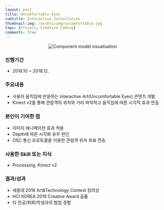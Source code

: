 ```yaml
---
layout: post
title: Uncomfortable Eyes
subtitle: Interactive Installation
thumbnail-img: /assets/img/uncomfortable.jpg
tags: [Project, Creative Coding]
comments: true
---
```


<center>
<img src="/assets/img/Uncomfortable_eyes_demo.gif" alt="Component model visualisation">
</center>  

### 진행기간
  - 2018.10 ~ 2018.12.  

### 주요내용
  - 사용자 움직임에 반응하는 Interactive Art(Uncomfortable Eyes) 콘텐츠 개발
  - Kinect v2를 통해 관람객의 위치와 거리 파악하고 움직임에 따른 시각적 효과 연출  

### 본인이 기여한 점 
  - 이미지 애니메이션 효과 적용 
  - Depth에 따른 시각화 유무 판단 
  - OSC 통신 프로토콜을 이용한 관람객 위치 좌표 전송  

### 사용한 Skill 또는 지식 
  - Processing, Kinect v2  

### 결과/성과 
  - 세종대 2018 Art&Technology Contest 장려상 
  - HCI KOREA 2019 Creative Award 출품 
  - 타 전공(회화)학생과의 협업 경험  
